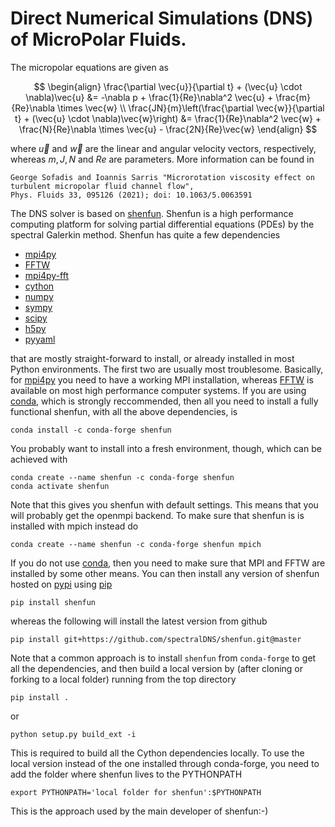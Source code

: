 # Direct Numerical Simulations (DNS) of MicroPolar Fluids.

The micropolar equations are given as

$$ 
\begin{align}
\frac{\partial \vec{u}}{\partial t} + (\vec{u} \cdot \nabla)\vec{u} &= -\nabla p + \frac{1}{Re}\nabla^2 \vec{u} + \frac{m}{Re}\nabla \times \vec{w} \\
\frac{JN}{m}\left(\frac{\partial \vec{w}}{\partial t} + (\vec{u} \cdot \nabla)\vec{w}\right) &= \frac{1}{Re}\nabla^2 \vec{w} + \frac{N}{Re}\nabla \times \vec{u} - \frac{2N}{Re}\vec{w}
\end{align}
$$

where $\vec{u} \text{ and } \vec{w}$ are the linear and angular velocity vectors, respectively, whereas $m, J, N \text{ and } Re$ are parameters. More information can be found in 

    George Sofadis and Ioannis Sarris "Microrotation viscosity effect on turbulent micropolar fluid channel flow", 
    Phys. Fluids 33, 095126 (2021); doi: 10.1063/5.0063591

The DNS solver is based on [shenfun](https://github.com/spectralDNS/shenfun). Shenfun is a high performance computing platform for solving partial differential equations (PDEs) by the spectral Galerkin method. 
Shenfun has quite a few dependencies 

- [mpi4py](https://bitbucket.org/mpi4py/mpi4py)
- [FFTW](http://www.fftw.org)
- [mpi4py-fft](https://bitbucket.org/mpi4py/mpi4py-fft)
- [cython](http://cython.org)
- [numpy](https://www.numpy.org)
- [sympy](https://www.sympy.org)
- [scipy](https://www.scipy.org)
- [h5py](https://www.h5py.org)
- [pyyaml](https://pypi.org/project/PyYAML/)

that are mostly straight-forward to install, or already installed in
most Python environments. The first two are usually most troublesome.
Basically, for [mpi4py](https://bitbucket.org/mpi4py/mpi4py) you need to 
have a working MPI installation,
whereas [FFTW](http://www.fftw.org) is available on most high performance computer systems.
If you are using [conda](https://conda.io/docs/), which is strongly reccommended, then 
all you need to install a fully functional
shenfun, with all the above dependencies, is

    conda install -c conda-forge shenfun

You probably want to install into a fresh environment, though, which
can be achieved with

    conda create --name shenfun -c conda-forge shenfun
    conda activate shenfun

Note that this gives you shenfun with default settings. This means that
you will probably get the openmpi backend. To make sure that shenfun is
is installed with mpich instead do

    conda create --name shenfun -c conda-forge shenfun mpich

If you do not use [conda](https://conda.io/docs/), then you need to make sure that MPI
and FFTW are installed by some other means. You can then install
any version of shenfun hosted on [pypi](https://pypi.org/project/shenfun/) 
using [pip](https://pypi.org/project/pip/)

    pip install shenfun

whereas the following will install the latest version from github

    pip install git+https://github.com/spectralDNS/shenfun.git@master

Note that a common approach is to install ``shenfun`` from ``conda-forge`` to
get all the dependencies, and then build a local version by (after cloning or
forking to a local folder) running from the top directory

    pip install .

or

    python setup.py build_ext -i

This is required to build all the Cython dependencies locally. To use the local 
version instead of the one installed through conda-forge, you need to add the
folder where shenfun lives to the PYTHONPATH

    export PYTHONPATH='local folder for shenfun':$PYTHONPATH
   
This is the approach used by the main developer of shenfun:-)
